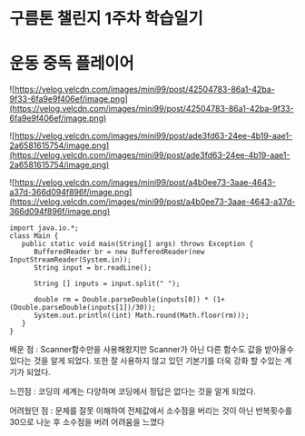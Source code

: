# 구름톤 챌린지 1주차 학습일기

# 운동 중독 플레이어

![https://velog.velcdn.com/images/mini99/post/42504783-86a1-42ba-9f33-6fa9e9f406ef/image.png](https://velog.velcdn.com/images/mini99/post/42504783-86a1-42ba-9f33-6fa9e9f406ef/image.png)

![https://velog.velcdn.com/images/mini99/post/ade3fd63-24ee-4b19-aae1-2a6581615754/image.png](https://velog.velcdn.com/images/mini99/post/ade3fd63-24ee-4b19-aae1-2a6581615754/image.png)

![https://velog.velcdn.com/images/mini99/post/a4b0ee73-3aae-4643-a37d-366d094f896f/image.png](https://velog.velcdn.com/images/mini99/post/a4b0ee73-3aae-4643-a37d-366d094f896f/image.png)

```
import java.io.*;
class Main {
   public static void main(String[] args) throws Exception {
      BufferedReader br = new BufferedReader(new InputStreamReader(System.in));
      String input = br.readLine();

      String [] inputs = input.split(" ");

      double rm = Double.parseDouble(inputs[0]) * (1+ (Double.parseDouble(inputs[1])/30));
      System.out.println((int) Math.round(Math.floor(rm)));
   }
}

```

배운 점 : Scanner함수만을 사용해왔지만 Scanner가 아닌 다른 함수도 값을 받아올수 있다는 것을 알게 되었다. 또한 잘 사용하지 않고 있던 기본기를 더욱 강화 할 수있는 계기가 되었다.

느낀점 : 코딩의 세계는 다양하며 코딩에서 정답은 없다는 것을 알게 되었다.

어려웠던 점 : 문제를 잘못 이해하여 전체값에서 소수점을 버리는 것이 아닌 반복횟수를 30으로 나눈 후 소수점을 버려 어려움을 느꼈다